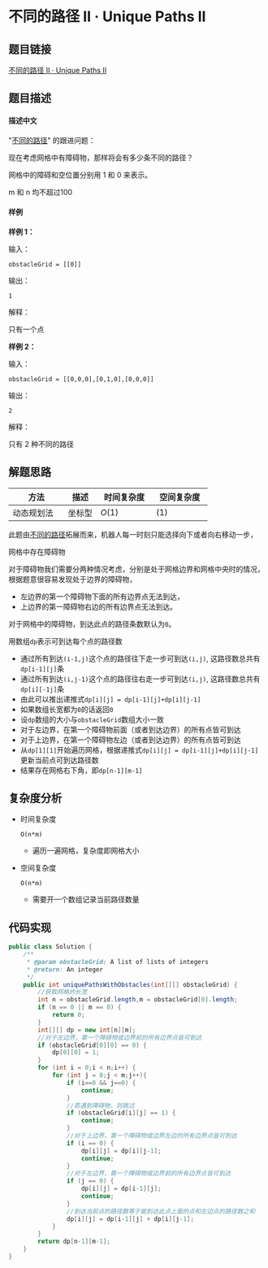 
#  不同的路径 II · Unique Paths II

## 题目链接

[不同的路径 II · Unique Paths II](https://www.jiuzhang.com/problem/unique-paths-ii/)

## 题目描述

#### 描述中文

"[不同的路径](http://www.lintcode.com/problem/unique-paths/)" 的跟进问题：

现在考虑网格中有障碍物，那样将会有多少条不同的路径？

网格中的障碍和空位置分别用 1 和 0 来表示。

m 和 n 均不超过100

#### 样例

**样例 1：**

输入：

```
obstacleGrid = [[0]]
```

输出：

```
1
```

解释：

只有一个点

**样例 2：**

输入：

```
obstacleGrid = [[0,0,0],[0,1,0],[0,0,0]]
```

输出：

```
2
```

解释：

只有 2 种不同的路径

## 解题思路

| <div style="width:70pt">方法</div>  |描述 |<div style="width:70pt">时间复杂度</div> |<div style="width:70pt">空间复杂度</div>|
|---|---|---|---|
|  动态规划法 | 坐标型  | $O(1)$|$(1)$|

此题由[不同的路径](newnotes/leetcode/不同的路径)拓展而来，机器人每一时刻只能选择向下或者向右移动一步，

网格中存在障碍物

对于障碍物我们需要分两种情况考虑，分别是处于网格边界和网格中央时的情况，根据题意很容易发现处于边界的障碍物，

- 左边界的第一个障碍物下面的所有边界点无法到达，
- 上边界的第一障碍物右边的所有边界点无法到达。

对于网格中的障碍物，到达此点的路径条数默认为`0`。

用数组`dp`表示可到达每个点的路径数

- 通过所有到达`(i-1,j)`这个点的路径往下走一步可到达`(i,j)`, 这路径数总共有`dp[i-1][j]`条
- 通过所有到达`(i,j-1)`这个点的路径往右走一步可到达`(i,j)`, 这路径数总共有`dp[i][-1j]`条
- 由此可以推出递推式`dp[i][j] = dp[i-1][j]+dp[i][j-1]`
- 如果数组长宽都为`0`的话返回`0`
- 设`dp`数组的大小与`obstacleGrid`数组大小一致
- 对于左边界，在第一个障碍物前面（或者到达边界）的所有点皆可到达
- 对于上边界，在第一个障碍物左边（或者到达边界）的所有点皆可到达
- 从`dp[1][1]`开始遍历网格，根据递推式`dp[i][j] = dp[i-1][j]+dp[i][j-1]`更新当前点可到达路径数
- 结果存在网格右下角，即`dp[n-1][m-1]`

## 复杂度分析

- 时间复杂度

  ```
  O(n*m)
  ```

  - 遍历一遍网格，复杂度即网格大小

- 空间复杂度

  ```
  O(n*m)
  ```

  - 需要开一个数组记录当前路径数量

## 代码实现

```java
public class Solution {
    /**
     * @param obstacleGrid: A list of lists of integers
     * @return: An integer
     */
    public int uniquePathsWithObstacles(int[][] obstacleGrid) {
        //获取网格的长宽
        int n = obstacleGrid.length,m = obstacleGrid[0].length;
        if (n == 0 || m == 0) {
            return 0;
        }
        int[][] dp = new int[n][m];
        //对于左边界，第一个障碍物或边界前的所有边界点皆可到达
        if (obstacleGrid[0][0] == 0) {
            dp[0][0] = 1;
        }
        for (int i = 0;i < n;i++) {
            for (int j = 0;j < m;j++){  
                if (i==0 && j==0) {  
                    continue;
                }
                //若遇到障碍物，则跳过
                if (obstacleGrid[i][j] == 1) {
                    continue;
                }
                //对于上边界，第一个障碍物或边界左边的所有边界点皆可到达
                if (i == 0) {
                    dp[i][j] = dp[i][j-1];
                    continue;
                }
                //对于左边界，第一个障碍物或边界前的所有边界点皆可到达
                if (j == 0) {
                    dp[i][j] = dp[i-1][j];
                    continue;
                }
                //到达当前点的路径数等于能到达此点上面的点和左边点的路径数之和
                dp[i][j] = dp[i-1][j] + dp[i][j-1];
            }
        }
        return dp[n-1][m-1];
    }
}


```